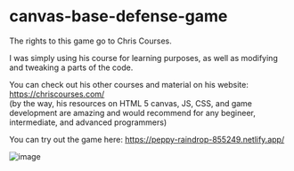 # canvas-base-defense-game<br>
The rights to this game go to Chris Courses.

I was simply using his course for learning purposes, as well as modifying and tweaking a parts of the code.

You can check out his other courses and material on his website: https://chriscourses.com/ <br>
(by the way, his resources on HTML 5 canvas, JS, CSS, and game development are amazing and would recommend for any begineer, intermediate, and advanced programmers)

You can try out the game here: https://peppy-raindrop-855249.netlify.app/

![image](https://user-images.githubusercontent.com/107896951/177020119-e9ddeb82-b223-4787-8178-3989f2db7ccd.png)






